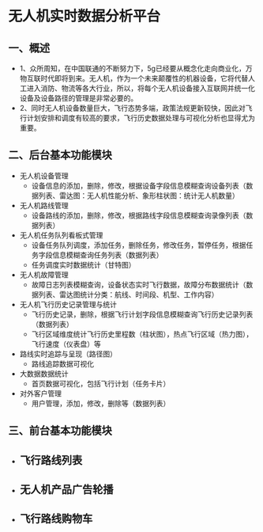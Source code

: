 ﻿# 无人机实时数据分析平台

## 一、概述
+ 1、众所周知，在中国联通的不断努力下，5g已经要从概念化走向商业化，万物互联时代即将到来。无人机，作为一个未来颠覆性的机器设备，它将代替人工进入消防、物流等各大行业，所以，将每个无人机设备接入互联网并统一化设备及设备路径的管理是非常必要的。
+ 2、同时无人机设备数量巨大，飞行态势多端，政策法规更新较快，因此对飞行计划安排和调度有较高的要求，飞行历史数据处理与可视化分析也显得尤为重要。

## 二、后台基本功能模块
+ 无人机设备管理
    - 设备信息的添加，删除，修改，根据设备字段信息模糊查询设备列表（数据列表、雷达图：无人机性能分析、象形柱状图：统计无人机数量）
+ 无人机路线管理
    - 设备路线的添加，删除，修改，根据路线字段信息模糊查询录像列表（数据列表）
+ 无人机任务队列看板式管理
    - 设备任务队列调度，添加任务，删除任务，修改任务，暂停任务，根据任务字段信息模糊查询任务列表（数据列表）
    - 任务调度实时数据统计（甘特图）
+ 无人机故障管理
    - 故障日志列表模糊查询，设备状态实时飞行数据，故障分布数据统计（数据列表、雷达图统计分类：航线、时间段、机型、工作内容）
+ 无人机飞行历史记录管理与统计
    - 飞行历史记录，删除，根据飞行计划字段信息模糊查询飞行历史记录列表（数据列表）
    - 飞行区域维度统计飞行历史里程数（柱状图），热点飞行区域（热力图），飞行速度（仪表盘）等
+ 路线实时追踪与呈现（路径图）
    - 路线追踪数据可视化
+ 大数据数据统计
    - 首页数据可视化，包括飞行计划（任务卡片）
+ 对外客户管理
    - 用户管理，添加，修改，删除等（数据列表）

## 三、前台基本功能模块
+ 飞行路线列表
    - 
+ 无人机产品广告轮播
    - 
+ 飞行路线购物车
    - 
